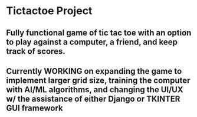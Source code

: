 # Tictactoe Project

## Fully functional game of tic tac toe with an option to play against a computer, a friend, and keep track of scores.

## Currently WORKING on expanding the game to implement larger grid size, training the computer with AI/ML algorithms, and changing the UI/UX w/ the assistance of either Django or TKINTER GUI framework
